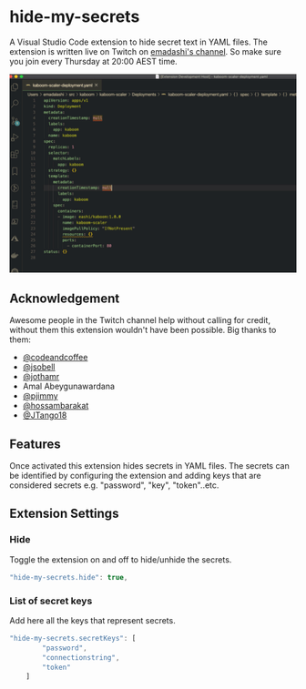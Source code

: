 # hide-my-secrets 

A Visual Studio Code extension to hide secret text in YAML files. The extension is written live on Twitch on [emadashi's channel](https://twitch.tv/emadashi). So make sure you join every Thursday at 20:00 AEST time.

![Hiding Secrets](https://raw.githubusercontent.com/eashi/hide-my-secrets/master/hide-my-secret.gif)


## Acknowledgement

Awesome people in the Twitch channel help without calling for credit, without them this extension wouldn't have been possible. Big thanks to them:

- [@codeandcoffee](https://github.com/tkoster)
- [@jsobell](https://github.com/jsobell)
- [@jothamr](https://www.twitch.tv/jothamr)
- Amal Abeygunawardana
- [@pjimmy](https://twitter.com/pjimmy)
- [@hossambarakat](https://twitter.com/hossambarakat_)
- [@JTango18](https://twitter.com/jtango18)

## Features

Once activated this extension hides secrets in YAML files. The secrets can be identified by configuring the extension and adding keys that are considered secrets e.g. "password", "key", "token"..etc.

## Extension Settings
### Hide
Toggle the extension on and off to hide/unhide the secrets.
``` js
"hide-my-secrets.hide": true,
```
### List of secret keys
Add here all the keys that represent secrets.
``` js
"hide-my-secrets.secretKeys": [
        "password",
        "connectionstring",
        "token"
    ]
```
